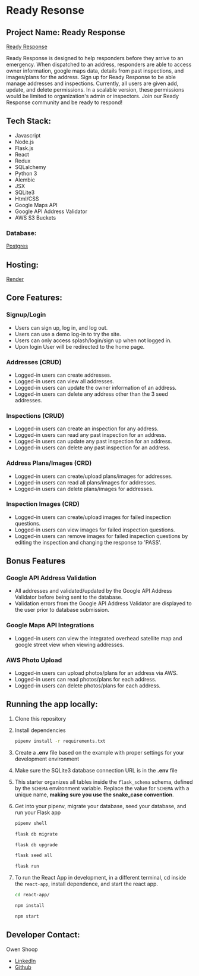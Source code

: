 # Ready Resonse

## Project Name: Ready Response

[Ready Response](https://ready-response.onrender.com)

Ready Response is designed to help responders before they arrive to an emergency. When dispatched to an address, responders are able to access owner information, google maps data, details from past inspections, and images/plans for the address. Sign up for Ready Response to be able manage addresses and inspections. Currently, all users are given add, update, and delete permissions. In a scalable version, these permissions would be limited to organization's admin or inspectors. Join our Ready Response community and be ready to respond!

## Tech Stack:
- Javascript
- Node.js
- Flask.js
- React
- Redux
- SQLalchemy
- Python 3
- Alembic
- JSX
- SQLite3
- Html/CSS
- Google Maps API
- Google API Address Validator
- AWS S3 Buckets

### Database:
[Postgres](https://www.postgresql.org/)

## Hosting:
[Render](https://render.com/)

## Core Features:
### Signup/Login
* Users can sign up, log in, and log out.
* Users can use a demo log-in to try the site.
* Users can only access splash/login/sign up when not logged in.
* Upon login User will be redirected to the home page.

### Addresses (CRUD)
* Logged-in users can create addresses.
* Logged-in users can view all addresses.
* Logged-in users can update the owner information of an address.
* Logged-in users can delete any address other than the 3 seed addresses.

### Inspections (CRUD)
* Logged-in users can create an inspection for any address.
* Logged-in users can read any past inspection for an address.
* Logged-in users can update any past inspection for an address.
* Logged-in users can delete any past inspection for an address.

### Address Plans/Images (CRD)
* Logged-in users can create/upload plans/images for addresses.
* Logged-in users can read all plans/images for addresses.
* Logged-in users can delete plans/images for addresses.

### Inspection Images (CRD)
* Logged-in users can create/upload images for failed inspection questions.
* Logged-in users can view images for failed inspection questions.
* Logged-in users can remove images for failed inspection questions by editing the inspection and changing the response to 'PASS'.

## Bonus Features
### Google API Address Validation
* All addresses and validated/updated by the Google API Address Validator before being sent to the database.
* Validation errors from the Google API Address Validator are displayed to the user prior to database submission.

### Google Maps API Integrations
* Logged-in users can view the integrated overhead satellite map and google street view when viewing addresses.

### AWS Photo Upload
* Logged-in users can upload photos/plans for an address via AWS.
* Logged-in users can read photos/plans for each address.
* Logged-in users can delete photos/plans for each address.

## Running the app locally:

1. Clone this repository

2. Install dependencies

      ```bash
      pipenv install -r requirements.txt
      ```

3. Create a **.env** file based on the example with proper settings for your
   development environment

4. Make sure the SQLite3 database connection URL is in the **.env** file

5. This starter organizes all tables inside the `flask_schema` schema, defined
   by the `SCHEMA` environment variable.  Replace the value for
   `SCHEMA` with a unique name, **making sure you use the snake_case
   convention**.

6. Get into your pipenv, migrate your database, seed your database, and run your Flask app

   ```bash
   pipenv shell
   ```

   ```bash
   flask db migrate
   ```

   ```bash
   flask db upgrade
   ```

   ```bash
   flask seed all
   ```

   ```bash
   flask run
   ```

7. To run the React App in development, in a different terminal, cd inside the `react-app`, install dependence, and start the react app.

    ```bash
    cd react-app/
    ```

    ```bash
    npm install
    ```

    ```bash
    npm start
    ```

## Developer Contact:
Owen Shoop
- [LinkedIn](https://www.linkedin.com/in/owen-shoop-62ba36231/)
- [Github](https://github.com/owencshoop)

